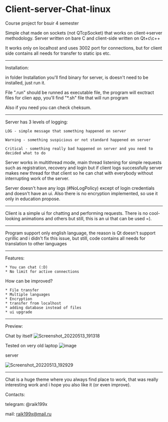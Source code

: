 # Client-server-Chat-linux
Course project for bsuir 4 semester

Simple chat made on sockets (not QTcpSocket) that works on client->server methodology.
Server written on bare C and client-side written on Qt+c\c++

It works only on localhost and uses 3002 port for connections, but for client side contains all needs for transfer to static ips etc.

---

Installation:

in folder Installation you'll find binary for server, is doesn't need to be installed, just run it.

File ".run" should be runned as executable file, the program will exctract files for clien app, you'll find "*.sh" file that will run program

Also if you need you can check cheksum.

---

Server has 3 levels of logging:

    LOG - simple message that something happened on server

    Warning - something suspicious or not standard happened on server

    Critical - something really bad happened on server and you need to decided what to do


Server works in multithread mode, main thread listening for simple requests such as registration, recovery and login but if client
logs successfully server makes new thread for that client so he can chat with everybody without interrupting work of the server.

Server doesn't have any logs (#NoLogPolicy) except of login credentials and doesn't have an ui. Also there is no encryption implemented, so use it only in
 education propose.

---

Client is a simple ui for chatting and performing requests. There is no cool-looking animations and others but still, this is an ui that can be used =).

---

Program support only english language, the reason is Qt doesn't support cyrillic and i didn't fix this issue,
but still, code contains all needs for translation to other languages

---

Features:

    * You can chat (:D)
    * No limit for active connections

How can be improved?

    * File transfer
    * Multiple languages
    * Encryption
    * transfer from localhost
    * adding database instead of files
    * ui upgrade

---

Preview:

Chat by itself
![Screenshot_20220513_191318](https://user-images.githubusercontent.com/70070040/168325400-3ba0b088-90c9-43b6-ae41-eb01a1a6e61c.png)

Tested on very old laptop
![image](https://user-images.githubusercontent.com/70070040/168326984-e8646410-1aba-43cb-99f2-319457f1518f.png)

server

![Screenshot_20220513_192929](https://user-images.githubusercontent.com/70070040/168327272-47e91b80-6a2c-4839-94fa-d32b74ddf66a.png)


---

Chat is a huge theme where you always find place to work, that was really interesting work and i hope you also like it (or even improve).

Contacts:

telegram: @raik199x

mail: raik199x@mail.ru
